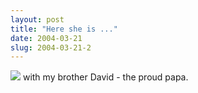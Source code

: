 ```yaml
---
layout: post
title: "Here she is ..."
date: 2004-03-21
slug: 2004-03-21-2
---
```


 ![](/visible-light/images/assets/P3220044.jpg) 
with my brother David - the proud papa.


